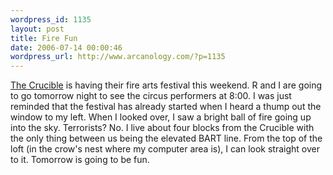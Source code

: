 ```yaml
--- 
wordpress_id: 1135
layout: post
title: Fire Fun
date: 2006-07-14 00:00:46
wordpress_url: http://www.arcanology.com/?p=1135
---
```

<a href="http://www.thecrucible.org/">The Crucible</a> is having their fire arts festival this weekend. R and I are going to go tomorrow night to see the circus performers at 8:00. I was just reminded that the festival has already started when I heard a thump out the window to my left. When I looked over, I saw a bright ball of fire going up into the sky. Terrorists? No. I live about four blocks from the Crucible with the only thing between us being the elevated BART line. From the top of the loft (in the crow's nest where my computer area is), I can look straight over to it. Tomorrow is going to be fun.